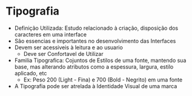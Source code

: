 # Tipografia

- Definição Utilizada: Estudo relacionado à criação, disposição dos caracteres em uma interface
- São essencias e importantes no desenvolvimento das Interfaces
- Devem ser acessiveis à leitura e ao usuario
  - Deve ser Confortavel de Utilizar
- Familia Tipografica: Cojuntos de Estilos de uma fonte, mantendo sua base, mas alterando atributos como a espessura, largura, estilo aplicado, etc
  - Ex: Peso 200 (Light - Fina) e 700 (Bold - Negrito) em uma fonte
- A Tipografia pode ser atrelada à Identidade Visual de uma marca